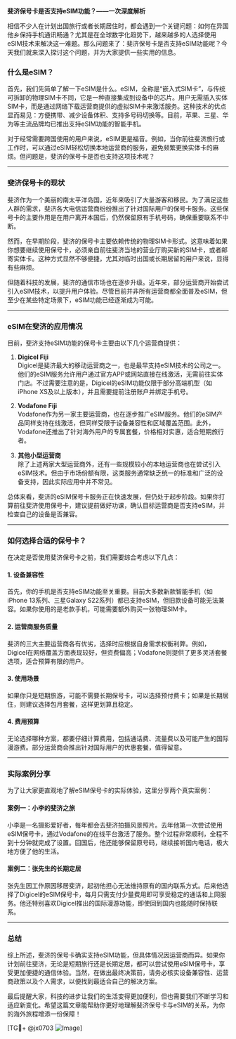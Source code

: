 **斐济保号卡是否支持eSIM功能？——一次深度解析**

相信不少人在计划出国旅行或者长期居住时，都会遇到一个关键问题：如何在异国他乡保持手机通讯畅通？尤其是在全球数字化趋势下，越来越多的人选择使用eSIM技术来解决这一难题。那么问题来了：斐济保号卡是否支持eSIM功能呢？今天我们就来深入探讨这个问题，并为大家提供一些实用的信息。

### 什么是eSIM？

首先，我们先简单了解一下eSIM是什么。eSIM，全称是“嵌入式SIM卡”，与传统可拆卸的物理SIM卡不同，它是一种直接集成到设备中的芯片。用户无需插入实体SIM卡，而是通过网络下载运营商提供的虚拟SIM卡来激活服务。这种技术的优点显而易见：方便携带、减少设备体积、支持多号码切换等。目前，苹果、三星、华为等主流品牌均已推出支持eSIM功能的智能手机。

对于经常需要跨国使用的用户来说，eSIM更是福音。例如，当你前往斐济旅行或工作时，可以通过eSIM轻松切换本地运营商的服务，避免频繁更换实体卡的麻烦。但问题是，斐济的保号卡是否也支持这项技术呢？

---

### 斐济保号卡的现状

斐济作为一个美丽的南太平洋岛国，近年来吸引了大量游客和移民。为了满足这些人群的需求，斐济各大电信运营商纷纷推出了针对国际用户的保号卡服务。这些保号卡的主要作用是在用户离开本国后，仍然保留原有手机号码，确保重要联系不中断。

然而，在早期阶段，斐济的保号卡主要依赖传统的物理SIM卡形式。这意味着如果你想要继续使用保号卡，必须亲自前往斐济当地的营业厅购买新的SIM卡，或者邮寄实体卡。这种方式显然不够便捷，尤其对临时出国或长期居留的用户来说，显得有些麻烦。

但随着科技的发展，斐济的通信市场也在逐步升级。近年来，部分运营商开始尝试引入eSIM技术，以提升用户体验。尽管目前并非所有运营商都全面普及eSIM，但至少在某些特定场景下，eSIM功能已经逐渐成为可能。

---

### eSIM在斐济的应用情况

目前，斐济支持eSIM功能的保号卡主要由以下几个运营商提供：

1. **Digicel Fiji**  
   Digicel是斐济最大的移动运营商之一，也是最早支持eSIM技术的公司之一。他们的eSIM服务允许用户通过官方APP或网站直接在线激活，无需前往实体门店。不过需要注意的是，Digicel的eSIM功能仅限于部分高端机型（如iPhone XS及以上版本），并且需要提前注册账户并绑定手机号。

2. **Vodafone Fiji**  
   Vodafone作为另一家主要运营商，也在逐步推广eSIM服务。他们的eSIM产品同样支持在线激活，但同样受限于设备兼容性和区域覆盖范围。此外，Vodafone还推出了针对海外用户的专属套餐，价格相对实惠，适合短期旅行者。

3. **其他小型运营商**  
   除了上述两家大型运营商外，还有一些规模较小的本地运营商也在尝试引入eSIM技术。但由于市场份额有限，这类服务通常缺乏统一的标准和广泛的设备支持，因此实际应用中并不常见。

总体来看，斐济的eSIM保号卡服务正在快速发展，但仍处于起步阶段。如果你打算前往斐济使用保号卡，建议提前做好功课，确认目标运营商是否支持eSIM，并检查自己的设备是否兼容。

---

### 如何选择合适的保号卡？

在决定是否使用斐济保号卡之前，我们需要综合考虑以下几点：

#### 1. 设备兼容性  
首先，你的手机是否支持eSIM功能至关重要。目前大多数新款智能手机（如iPhone 13系列、三星Galaxy S22系列）都已支持eSIM，但旧款设备可能无法兼容。如果你使用的是老款手机，可能需要额外购买一张物理SIM卡。

#### 2. 运营商服务质量  
斐济的三大主要运营商各有优劣，选择时应根据自身需求权衡利弊。例如，Digicel在网络覆盖方面表现较好，但资费偏高；Vodafone则提供了更多灵活套餐选项，适合预算有限的用户。

#### 3. 使用场景  
如果你只是短期旅游，可能不需要长期保号卡，可以选择预付费卡；如果是长期居住，则建议选择包月套餐，这样更划算且稳定。

#### 4. 费用预算  
无论选择哪种方案，都要仔细计算费用，包括通话费、流量费以及可能产生的国际漫游费。部分运营商会推出针对国际用户的优惠套餐，值得留意。

---

### 实际案例分享

为了让大家更直观地了解eSIM保号卡的实际体验，这里分享两个真实案例：

#### 案例一：小李的斐济之旅  
小李是一名摄影爱好者，每年都会去斐济拍摄风景照片。去年他第一次尝试使用eSIM保号卡，通过Vodafone的在线平台激活了服务。整个过程非常顺利，全程不到十分钟就完成了设置。回国后，他还能够保留原号码，继续接听国内电话，极大地方便了他的生活。

#### 案例二：张先生的长期定居  
张先生因工作原因移居斐济，起初他担心无法维持原有的国内联系方式。后来他选择了Digicel的eSIM保号卡，每月只需支付少量费用即可享受稳定的通话和上网服务。他还特别喜欢Digicel推出的国际漫游功能，即使回到国内也能随时保持联系。

---

### 总结

综上所述，斐济的保号卡确实支持eSIM功能，但具体情况因运营商而异。如果你计划前往斐济，无论是短期旅行还是长期定居，都可以尝试使用eSIM保号卡，享受更加便捷的通信体验。当然，在做出最终决策前，请务必核实设备兼容性、运营商政策以及个人需求，以便找到最适合自己的解决方案。

最后提醒大家，科技的进步让我们的生活变得更加便利，但也需要我们不断学习和适应新变化。希望这篇文章能帮助你更好地理解斐济保号卡与eSIM的关系，为你的海外旅程增添一份保障！

[TG💪+ @jx0703 ![Image](https://github.com/user-attachments/assets/dbca1d08-cadb-493c-b0ec-ad6f7a83f270)]